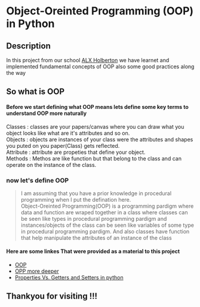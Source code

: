 # Object-Oreinted Programming (OOP) in Python

## Description
In this project from our school [ALX Holberton](https://www.alxafrica.com) we have learnet and implemented fundamental concepts of OOP also some good practices along the way

## So what is OOP

#### Before we start defining what OOP means lets define some key terms to understand OOP more naturally

Classes : classes are your papers/canvas where you can draw what you object looks like what are it's attributes and so on.<br>
Objects : objects are instances of your class were the attributes and shapes you puted on you paper(Class) gets reflected.<br>
Attribute : attribute are propeties that define your object.<br>
Methods : Methos are like function but that belong to the class and can operate on the instance of the class.<br>
### now let's define OOP
> I am assuming that you have a prior knowledge in procedural programming when I put the defination here.<br>
Object-Oreinted Programming(OOP) is a programming pardigm where data and function are wraped together in a class where classes can be seen like types in procedural programming pardigm and instances/objects of the class can be seen like variables of some type in procedural programming pardigm. And also classes have function that help manipulate the attributes of an instance of the class

#### Here are some linkes That were provided as a material to this project

* [OOP](https://python.swaroopch.com/oop.html)
* [OPP more deeper](https://python-course.eu/oop/object-oriented-programming.php)
* [Properties Vs. Getters and Setters in python](https://python-course.eu/oop/properties-vs-getters-and-setters.php)


## Thankyou for visiting !!!
